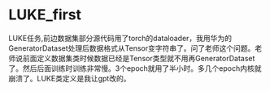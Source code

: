 # LUKE_first
LUKE任务,前边数据集部分源代码用了torch的dataloader，我用华为的GeneratorDataset处理后数据格式从Tensor变字符串了。问了老师这个问题。老师说前面定义数据集类时候数据已经是Tensor类型就不用再GeneratorDataset了。然后后面训练时训练非常慢。3个epoch就用了半小时。多几个epoch内核就崩溃了。LUKE类定义是我让gpt改的。

